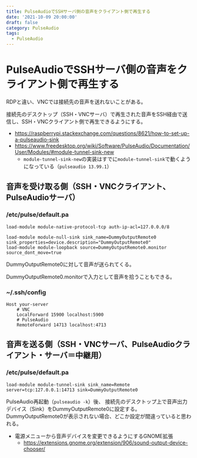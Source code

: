 ```yaml
---
title: PulseAudioでSSHサーバ側の音声をクライアント側で再生する
date: '2021-10-09 20:00:00'
draft: false
category: PulseAudio
tags:
  - PulseAudio
---
```


# PulseAudioでSSHサーバ側の音声をクライアント側で再生する

RDPと違い、VNCでは接続先の音声を送れないことがある。

接続先のデスクトップ（SSH・VNCサーバ）で再生された音声をSSH経由で送信し、SSH・VNCクライアント側で再生できるようにする。

- <https://raspberrypi.stackexchange.com/questions/8621/how-to-set-up-a-pulseaudio-sink>
- <https://www.freedesktop.org/wiki/Software/PulseAudio/Documentation/User/Modules/#module-tunnel-sink-new>
    - `module-tunnel-sink-new`の実装はすでに`module-tunnel-sink`で動くようになっている（`pulseaudio 13.99.1`）

## 音声を受け取る側（SSH・VNCクライアント、PulseAudioサーバ）

### /etc/pulse/default.pa

```pulseaudio
load-module module-native-protocol-tcp auth-ip-acl=127.0.0.0/8

load-module module-null-sink sink_name=DummyOutputRemote0 sink_properties=device.description="DummyOutputRemote0"
load-module module-loopback source=DummyOutputRemote0.monitor source_dont_move=true
```

DummyOutputRemote0に対して音声が送られてくる。

DummyOutputRemote0.monitorで入力として音声を拾うこともできる。


### ~/.ssh/config

```pulseaudio
Host your-server
    # VNC
    LocalForward 15900 localhost:5900
    # PulseAudio
    RemoteForward 14713 localhost:4713
```

## 音声を送る側（SSH・VNCサーバ、PulseAudioクライアント・サーバ＝中継用）

### /etc/pulse/default.pa

```pulseaudio
load-module module-tunnel-sink sink_name=Remote server=tcp:127.0.0.1:14713 sink=DummyOutputRemote0
```

PulseAudio再起動（`pulseaudio -k`）後、
接続先のデスクトップ上で音声出力デバイス（Sink）をDummyOutputRemote0に設定する。
DummyOutputRemote0が表示されない場合、どこか設定が間違っていると思われる。

- 電源メニューから音声デバイスを変更できるようにするGNOME拡張
    - <https://extensions.gnome.org/extension/906/sound-output-device-chooser/>
